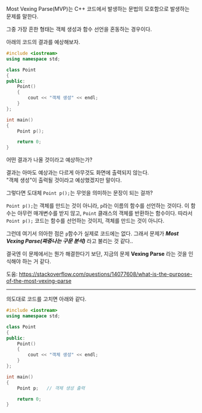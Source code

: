 Most Vexing Parse(MVP)는 C++ 코드에서 발생하는 문법의 모호함으로 발생하는 문제를 말한다.

그중 가장 흔한 형태는 객체 생성과 함수 선언을 혼동하는 경우이다.

아래의 코드의 결과를 예상해보자.

```cpp
#include <iostream>
using namespace std;

class Point
{
public:
	Point()
	{
		cout << "객체 생성" << endl;
	}
};

int main()
{
	Point p();

	return 0;
}
```
어떤 결과가 나올 것이라고 예상하는가?

결과는 아마도 예상과는 다르게 아무것도 화면에 출력되지 않는다. <br>
"객체 생성"이 출력될 것이라고 예상했겠지만 말이다. 

그렇다면 도대체 `Point p();`는 무엇을 의미하는 문장이 되는 걸까?

`Point p();`는 객체를 만드는 것이 아니라, `p`라는 이름의 함수를 선언하는 것이다.
이 함수는 아무런 매개변수를 받지 않고, `Point` 클래스의 객체를 반환하는 함수이다.
따라서 `Point p();` 코드는 함수를 선언하는 것이지, 객체를 만드는 것이 아니다.

그런데 여기서 의아한 점은 `p`함수가 실제로 코드에는 없다. 그래서 문제가 ***Most Vexing Parse(짜증나는 구문 분석)*** 라고 불리는 것 같다..

결국엔 이 문제에서는 뭔가 해결한다기 보단, 지금의 문제 **Vexing Parse** 라는 것을 인식해야 하는 거 같다.


도움: https://stackoverflow.com/questions/14077608/what-is-the-purpose-of-the-most-vexing-parse


--- 
의도대로 코드를 고치면 아래와 같다.  

```cpp
#include <iostream>
using namespace std;

class Point
{
public:
	Point()
	{
		cout << "객체 생성" << endl;
	}
};

int main()
{
	Point p;   // 객체 생성 출력

	return 0;
}
```
